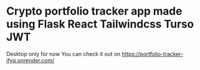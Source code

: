 # Crypto portfolio tracker app made using Flask React Tailwindcss Turso JWT
 Desktop only for now
 You can check it out on  https://portfolio-tracker-jfyq.onrender.com/

